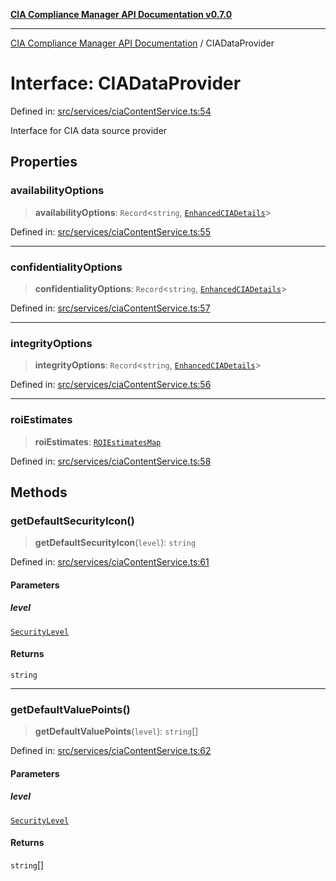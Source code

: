 [**CIA Compliance Manager API Documentation v0.7.0**](../README.md)

***

[CIA Compliance Manager API Documentation](../globals.md) / CIADataProvider

# Interface: CIADataProvider

Defined in: [src/services/ciaContentService.ts:54](https://github.com/Hack23/cia-compliance-manager/blob/main/src/services/ciaContentService.ts#L54)

Interface for CIA data source provider

## Properties

### availabilityOptions

> **availabilityOptions**: `Record`\<`string`, [`EnhancedCIADetails`](EnhancedCIADetails.md)\>

Defined in: [src/services/ciaContentService.ts:55](https://github.com/Hack23/cia-compliance-manager/blob/main/src/services/ciaContentService.ts#L55)

***

### confidentialityOptions

> **confidentialityOptions**: `Record`\<`string`, [`EnhancedCIADetails`](EnhancedCIADetails.md)\>

Defined in: [src/services/ciaContentService.ts:57](https://github.com/Hack23/cia-compliance-manager/blob/main/src/services/ciaContentService.ts#L57)

***

### integrityOptions

> **integrityOptions**: `Record`\<`string`, [`EnhancedCIADetails`](EnhancedCIADetails.md)\>

Defined in: [src/services/ciaContentService.ts:56](https://github.com/Hack23/cia-compliance-manager/blob/main/src/services/ciaContentService.ts#L56)

***

### roiEstimates

> **roiEstimates**: [`ROIEstimatesMap`](../type-aliases/ROIEstimatesMap.md)

Defined in: [src/services/ciaContentService.ts:58](https://github.com/Hack23/cia-compliance-manager/blob/main/src/services/ciaContentService.ts#L58)

## Methods

### getDefaultSecurityIcon()

> **getDefaultSecurityIcon**(`level`): `string`

Defined in: [src/services/ciaContentService.ts:61](https://github.com/Hack23/cia-compliance-manager/blob/main/src/services/ciaContentService.ts#L61)

#### Parameters

##### level

[`SecurityLevel`](../type-aliases/SecurityLevel.md)

#### Returns

`string`

***

### getDefaultValuePoints()

> **getDefaultValuePoints**(`level`): `string`[]

Defined in: [src/services/ciaContentService.ts:62](https://github.com/Hack23/cia-compliance-manager/blob/main/src/services/ciaContentService.ts#L62)

#### Parameters

##### level

[`SecurityLevel`](../type-aliases/SecurityLevel.md)

#### Returns

`string`[]
